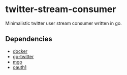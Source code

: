 # twitter-stream-consumer

Minimalistic twitter user stream consumer written in go.

## Dependencies

* [docker](https://github.com/docker/docker)
* [go-twitter](https://github.com/dghubble/go-twitter)
* [mgo](https://github.com/go-mgo/mgo)
* [oauth1](https://github.com/dghubble/oauth1)

